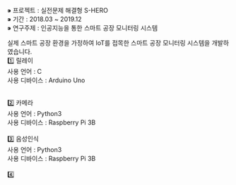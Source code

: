 ⁍ 프로젝트 : 실전문제 해결형 S-HERO<br/>
⁍ 기간 : 2018.03 ~ 2019.12<br/>
⁍ 연구주제 : 인공지능을 통한 스마트 공장 모니터링 시스템<br/>

실제 스마트 공장 환경을 가정하여 IoT를 접목한 스마트 공장 모니터링 시스템을 개발하였습니다.<br/>
1️⃣ 릴레이<br/>
사용 언어 : C<br/>
사용 디바이스 : Arduino Uno<br/>

<br/>
2️⃣ 카메라<br/>
사용 언어 : Python3<br/>
사용 디바이스 : Raspberry Pi 3B<br/>

<br/>
3️⃣ 음성인식<br/>
사용 언어 : Python3<br/>
사용 디바이스 : Raspberry Pi 3B<br/>

<br/>
4️⃣
